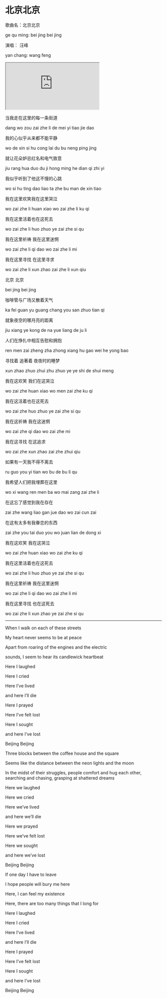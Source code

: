 # 北京北京

歌曲名：北京北京

ge qu ming: bei jing bei jing

演唱： 汪峰

yan chang: wang feng

<div class="video-container">
  <iframe
  src="https://www.youtube.com/embed/0oZn1M50Uw0"
  allowfullscreen="allowfullscreen">
  </iframe>
</div>


当我走在这里的每一条街道

dang wo zou zai zhe li de mei yi tiao jie dao

我的心似乎从来都不能平静

wo de xin si hu cong lai du bu neng ping jing

就让花朵妒忌红名和电气致意

jiu rang hua duo du ji hong ming he dian qi zhi yi

我似乎听到了他这不慢的心跳

wo si hu ting dao liao ta zhe bu man de xin tiao

我在这里欢笑我在这里哭泣

wo zai zhe li huan xiao wo zai zhe li ku qi

我在这里活着也在这死去

wo zai zhe li huo zhuo ye zai zhe si qu

我在这里祈祷 我在这里迷惘

wo zai zhe li qi dao wo zai zhe li mi

我在这里寻找 在这里寻求

wo zai zhe li xun zhao zai zhe li xun qiu

北京 北京

bei jing bei jing

咖啡管与广场又散着天气

ka fei guan yu guang chang you san zhuo tian qi

就象夜空的哪月亮的距离

jiu xiang ye kong de na yue liang de ju li

人们在挣扎中相互告慰和拥抱

ren men zai zheng zha zhong xiang hu gao wei he yong bao

寻找着 追著着 夜夜时的睡梦

xun zhao zhuo zhui zhu zhuo ye ye shi de shui meng

我在这欢笑 我们在这哭泣

wo zai zhe huan xiao wo men zai zhe ku qi

我在这活着也在这死去

wo zai zhe huo zhuo ye zai zhe si qu

我在这祈祷 我在这迷惘

wo zai zhe qi dao wo zai zhe mi

我在这寻找 在这追求

wo zai zhe xun zhao zai zhe zhui qiu

如果有一天我不得不离去

ru guo you yi tian wo bu de bu li qu

我希望人们把我埋葬在这里

wo xi wang ren men ba wo mai zang zai zhe li

在这忘了感觉到我在存在

zai zhe wang liao gan jue dao wo zai cun zai

在这有太多有我眷恋的东西

zai zhe you tai duo you wo juan lian de dong xi

我在这欢笑 我在这哭泣

wo zai zhe huan xiao wo zai zhe ku qi

我在这里活着也在这死去

wo zai zhe li huo zhuo ye zai zhe si qu

我在这里祈祷 我在这里迷惘

wo zai zhe li qi dao wo zai zhe li mi

我在这里寻找 也在这死去

wo zai zhe li xun zhao ye zai zhe si qu

---

When I walk on each of these streets

My heart never seems to be at peace

Apart from roaring of the engines and the electric

sounds, I seem to hear its candlewick heartbeat


Here I laughed

Here I cried

Here I’ve lived

and here I’ll die

Here I prayed

Here I’ve felt lost

Here I sought

and here I’ve lost



Beijing Beijing



Three blocks between the coffee house and the square

Seems like the distance between the neon lights and the moon

In the midst of their struggles, people comfort and hug each other, searching and chasing, grasping at shattered dreams



Here we laughed

Here we cried

Here we’ve lived

and here we’ll die

Here we prayed

Here we’ve felt lost

Here we sought

and here we’ve lost



Beijing Beijing



If one day I have to leave

I hope people will bury me here

Here, I can feel my existence

Here, there are too many things that I long for



Here I laughed

Here I cried

Here I’ve lived

and here I’ll die

Here I prayed

Here I’ve felt lost

Here I sought

and here I’ve lost



Beijing Beijing
